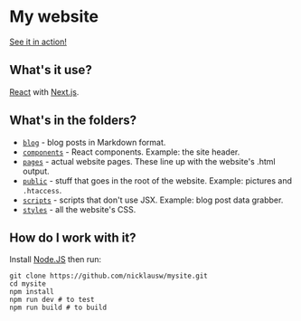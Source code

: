 # My website

[See it in action!](https://nicklausw.com)

## What's it use?
[React](https://reactjs.org/) with [Next.js](https://nextjs.org/).

## What's in the folders?
* [`blog`](blog) - blog posts in Markdown format.
* [`components`](components) - React components. Example: the site header.
* [`pages`](pages) - actual website pages. These line up with the website's .html output.
* [`public`](public) - stuff that goes in the root of the website. Example: pictures and `.htaccess`.
* [`scripts`](scripts) - scripts that don't use JSX. Example: blog post data grabber.
* [`styles`](styles) - all the website's CSS.

## How do I work with it?
Install [Node.JS](https://nodejs.org/en/) then run:
~~~
git clone https://github.com/nicklausw/mysite.git
cd mysite
npm install
npm run dev # to test
npm run build # to build
~~~